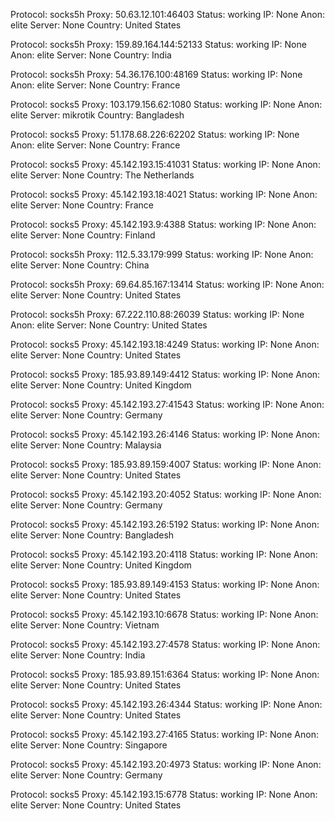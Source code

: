 Protocol: socks5h
Proxy: 50.63.12.101:46403
Status: working
IP: None
Anon: elite
Server: None
Country: United States

Protocol: socks5h
Proxy: 159.89.164.144:52133
Status: working
IP: None
Anon: elite
Server: None
Country: India

Protocol: socks5h
Proxy: 54.36.176.100:48169
Status: working
IP: None
Anon: elite
Server: None
Country: France

Protocol: socks5
Proxy: 103.179.156.62:1080
Status: working
IP: None
Anon: elite
Server: mikrotik
Country: Bangladesh

Protocol: socks5
Proxy: 51.178.68.226:62202
Status: working
IP: None
Anon: elite
Server: None
Country: France

Protocol: socks5
Proxy: 45.142.193.15:41031
Status: working
IP: None
Anon: elite
Server: None
Country: The Netherlands

Protocol: socks5
Proxy: 45.142.193.18:4021
Status: working
IP: None
Anon: elite
Server: None
Country: France

Protocol: socks5
Proxy: 45.142.193.9:4388
Status: working
IP: None
Anon: elite
Server: None
Country: Finland

Protocol: socks5h
Proxy: 112.5.33.179:999
Status: working
IP: None
Anon: elite
Server: None
Country: China

Protocol: socks5h
Proxy: 69.64.85.167:13414
Status: working
IP: None
Anon: elite
Server: None
Country: United States

Protocol: socks5h
Proxy: 67.222.110.88:26039
Status: working
IP: None
Anon: elite
Server: None
Country: United States

Protocol: socks5
Proxy: 45.142.193.18:4249
Status: working
IP: None
Anon: elite
Server: None
Country: United States

Protocol: socks5
Proxy: 185.93.89.149:4412
Status: working
IP: None
Anon: elite
Server: None
Country: United Kingdom

Protocol: socks5
Proxy: 45.142.193.27:41543
Status: working
IP: None
Anon: elite
Server: None
Country: Germany

Protocol: socks5
Proxy: 45.142.193.26:4146
Status: working
IP: None
Anon: elite
Server: None
Country: Malaysia

Protocol: socks5
Proxy: 185.93.89.159:4007
Status: working
IP: None
Anon: elite
Server: None
Country: United States

Protocol: socks5
Proxy: 45.142.193.20:4052
Status: working
IP: None
Anon: elite
Server: None
Country: Germany

Protocol: socks5
Proxy: 45.142.193.26:5192
Status: working
IP: None
Anon: elite
Server: None
Country: Bangladesh

Protocol: socks5
Proxy: 45.142.193.20:4118
Status: working
IP: None
Anon: elite
Server: None
Country: United Kingdom

Protocol: socks5
Proxy: 185.93.89.149:4153
Status: working
IP: None
Anon: elite
Server: None
Country: United States

Protocol: socks5
Proxy: 45.142.193.10:6678
Status: working
IP: None
Anon: elite
Server: None
Country: Vietnam

Protocol: socks5
Proxy: 45.142.193.27:4578
Status: working
IP: None
Anon: elite
Server: None
Country: India

Protocol: socks5
Proxy: 185.93.89.151:6364
Status: working
IP: None
Anon: elite
Server: None
Country: United States

Protocol: socks5
Proxy: 45.142.193.26:4344
Status: working
IP: None
Anon: elite
Server: None
Country: United States

Protocol: socks5
Proxy: 45.142.193.27:4165
Status: working
IP: None
Anon: elite
Server: None
Country: Singapore

Protocol: socks5
Proxy: 45.142.193.20:4973
Status: working
IP: None
Anon: elite
Server: None
Country: Germany

Protocol: socks5
Proxy: 45.142.193.15:6778
Status: working
IP: None
Anon: elite
Server: None
Country: United States

